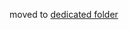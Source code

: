 moved to [dedicated folder](https://github.com/department-of-veterans-affairs/va.gov-team/tree/master/teams/vsa/teams/benefits-memorials-2/engineering/general/digital-dispute)
